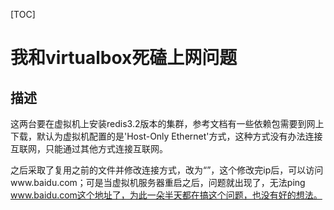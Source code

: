 [TOC]

# 我和virtualbox死磕上网问题

## 描述

​	这两台要在虚拟机上安装redis3.2版本的集群，参考文档有一些依赖包需要到网上下载，默认为虚拟机配置的是'Host-Only Ethernet'方式，这种方式没有办法连接互联网，只能通过其他方式连接互联网。

​	之后采取了复用之前的文件并修改连接方式，改为“”，这个修改完ip后，可以访问www.baidu.com；可是当虚拟机服务器重启之后，问题就出现了，无法ping www.baidu.com这个地址了，为此一朵半天都在搞这个问题，也没有好的想法。